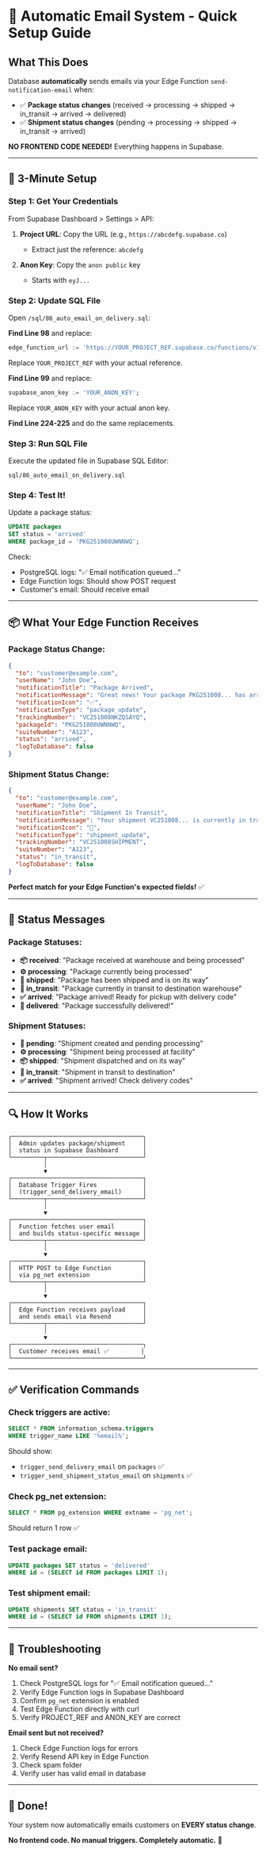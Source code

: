 # 📧 Automatic Email System - Quick Setup Guide

## What This Does
Database **automatically** sends emails via your Edge Function `send-notification-email` when:
- ✅ **Package status changes** (received → processing → shipped → in_transit → arrived → delivered)
- ✅ **Shipment status changes** (pending → processing → shipped → in_transit → arrived)

**NO FRONTEND CODE NEEDED!** Everything happens in Supabase.

---

## 🚀 3-Minute Setup

### Step 1: Get Your Credentials

From Supabase Dashboard > Settings > API:

1. **Project URL**: Copy the URL (e.g., `https://abcdefg.supabase.co`)
   - Extract just the reference: `abcdefg`

2. **Anon Key**: Copy the `anon public` key
   - Starts with `eyJ...`

### Step 2: Update SQL File

Open `/sql/86_auto_email_on_delivery.sql`:

**Find Line 98** and replace:
```sql
edge_function_url := 'https://YOUR_PROJECT_REF.supabase.co/functions/v1/send-notification-email';
```
Replace `YOUR_PROJECT_REF` with your actual reference.

**Find Line 99** and replace:
```sql
supabase_anon_key := 'YOUR_ANON_KEY';
```
Replace `YOUR_ANON_KEY` with your actual anon key.

**Find Line 224-225** and do the same replacements.

### Step 3: Run SQL File

Execute the updated file in Supabase SQL Editor:
```
sql/86_auto_email_on_delivery.sql
```

### Step 4: Test It!

Update a package status:
```sql
UPDATE packages 
SET status = 'arrived' 
WHERE package_id = 'PKG251008UWNNWQ';
```

Check:
- PostgreSQL logs: "✅ Email notification queued..."
- Edge Function logs: Should show POST request
- Customer's email: Should receive email

---

## 📦 What Your Edge Function Receives

### Package Status Change:
```json
{
  "to": "customer@example.com",
  "userName": "John Doe",
  "notificationTitle": "Package Arrived",
  "notificationMessage": "Great news! Your package PKG251008... has arrived at the warehouse and is ready for pickup. Check your delivery code in the app.",
  "notificationIcon": "✅",
  "notificationType": "package_update",
  "trackingNumber": "VC251008NKZQSAYQ",
  "packageId": "PKG251008UWNNWQ",
  "suiteNumber": "A123",
  "status": "arrived",
  "logToDatabase": false
}
```

### Shipment Status Change:
```json
{
  "to": "customer@example.com",
  "userName": "John Doe",
  "notificationTitle": "Shipment In Transit",
  "notificationMessage": "Your shipment VC251008... is currently in transit to the destination.",
  "notificationIcon": "🚚",
  "notificationType": "shipment_update",
  "trackingNumber": "VC251008SHIPMENT",
  "suiteNumber": "A123",
  "status": "in_transit",
  "logToDatabase": false
}
```

**Perfect match for your Edge Function's expected fields!** ✅

---

## 🎯 Status Messages

### Package Statuses:
- **📦 received**: "Package received at warehouse and being processed"
- **⚙️ processing**: "Package currently being processed"
- **🚚 shipped**: "Package has been shipped and is on its way"
- **🛫 in_transit**: "Package currently in transit to destination warehouse"
- **✅ arrived**: "Package arrived! Ready for pickup with delivery code"
- **🎉 delivered**: "Package successfully delivered!"

### Shipment Statuses:
- **📝 pending**: "Shipment created and pending processing"
- **⚙️ processing**: "Shipment being processed at facility"
- **📦 shipped**: "Shipment dispatched and on its way"
- **🚚 in_transit**: "Shipment in transit to destination"
- **✅ arrived**: "Shipment arrived! Check delivery codes"

---

## 🔍 How It Works

```
┌─────────────────────────────────────┐
│  Admin updates package/shipment     │
│  status in Supabase Dashboard       │
└─────────┬───────────────────────────┘
          │
          ▼
┌─────────────────────────────────────┐
│  Database Trigger Fires             │
│  (trigger_send_delivery_email)      │
└─────────┬───────────────────────────┘
          │
          ▼
┌─────────────────────────────────────┐
│  Function fetches user email        │
│  and builds status-specific message │
└─────────┬───────────────────────────┘
          │
          ▼
┌─────────────────────────────────────┐
│  HTTP POST to Edge Function         │
│  via pg_net extension               │
└─────────┬───────────────────────────┘
          │
          ▼
┌─────────────────────────────────────┐
│  Edge Function receives payload     │
│  and sends email via Resend         │
└─────────┬───────────────────────────┘
          │
          ▼
┌─────────────────────────────────────┐
│  Customer receives email ✅         │
└─────────────────────────────────────┘
```

---

## ✅ Verification Commands

### Check triggers are active:
```sql
SELECT * FROM information_schema.triggers 
WHERE trigger_name LIKE '%email%';
```

Should show:
- `trigger_send_delivery_email` on `packages` ✅
- `trigger_send_shipment_status_email` on `shipments` ✅

### Check pg_net extension:
```sql
SELECT * FROM pg_extension WHERE extname = 'pg_net';
```

Should return 1 row ✅

### Test package email:
```sql
UPDATE packages SET status = 'delivered' 
WHERE id = (SELECT id FROM packages LIMIT 1);
```

### Test shipment email:
```sql
UPDATE shipments SET status = 'in_transit' 
WHERE id = (SELECT id FROM shipments LIMIT 1);
```

---

## 🐛 Troubleshooting

**No email sent?**

1. Check PostgreSQL logs for "✅ Email notification queued..."
2. Verify Edge Function logs in Supabase Dashboard
3. Confirm `pg_net` extension is enabled
4. Test Edge Function directly with curl
5. Verify PROJECT_REF and ANON_KEY are correct

**Email sent but not received?**

1. Check Edge Function logs for errors
2. Verify Resend API key in Edge Function
3. Check spam folder
4. Verify user has valid email in database

---

## 🎉 Done!

Your system now automatically emails customers on **EVERY status change**.

**No frontend code. No manual triggers. Completely automatic.** 🚀
